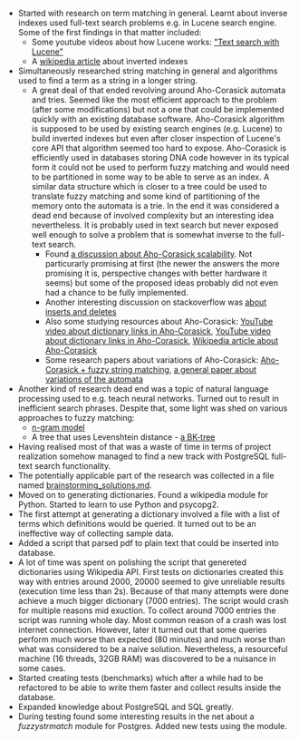 * Started with research on term matching in general. Learnt about inverse indexes used full-text search problems e.g. in Lucene search engine. Some of the first findings in that matter included:
  * Some youtube videos about how Lucene works: ["Text search with Lucene"](https://www.youtube.com/watch?v=x37B_lCi_gc)
  * A [wikipedia article](https://en.wikipedia.org/wiki/Inverted_index) about inverted indexes
* Simultaneously researched string matching in general and algorithms used to find a term as a string in a longer string.
  * A great deal of that ended revolving around Aho-Corasick automata and tries. Seemed like the most efficient approach to the problem (after some modifications) but not a one that could be implemented quickly with an existing database software. Aho-Corasick algorithm is supposed to be used by existing search engines (e.g. Lucene) to build inverted indexes but even after closer inspection of Lucene's core API that algorithm seemed too hard to expose. Aho-Corasick is efficiently used in databases storing DNA code however in its typical form it could not be used to perform fuzzy matching and would need to be partitioned in some way to be able to serve as an index. A similar data structure which is closer to a tree could be used to translate fuzzy matching and some kind of partitioning of the memory onto the automata is a trie. In the end it was considered a dead end because of involved complexity but an interesting idea nevertheless. It is probably used in text search but never exposed well enough to solve a problem that is somewhat inverse to the full-text search.
    * Found [a discussion about Aho-Corasick scalability](https://stackoverflow.com/questions/5133916/scalability-of-aho-corasick). Not particurarly promising at first (the newer the answers the more promising it is, perspective changes with better hardware it seems) but some of the proposed ideas probably did not even had a chance to be fully implemented.
    * Another interesting discussion on stackoverflow was [about inserts and deletes](https://stackoverflow.com/questions/53288664/updating-an-aho-corasick-trie-in-the-face-of-inserts-and-deletes)
    * Also some studying resources about Aho-Corasick: [YouTube video about dictionary links in Aho-Corasick](https://www.youtube.com/watch?v=O7_w001f58c), [YouTube video about dictionary links in Aho-Corasick](https://www.youtube.com/watch?v=OFKxWFew_L0), [Wikipedia article about Aho-Corasick](https://en.wikipedia.org/wiki/Aho%E2%80%93Corasick_algorithm)
    * Some research papers about variations of Aho-Corasick: [Aho-Corasick + fuzzy string matching](https://cs.stackexchange.com/questions/93339/a-fuzzy-string-matching-algorithm-for-finding-all-occurrences-from-a-set-of-stri), [a general paper about variations of the automata](https://dl.acm.org/doi/abs/10.1145/3200842.3200850)
* Another kind of research dead end was a topic of natural language processing used to e.g. teach neural networks. Turned out to result in inefficient search phrases. Despite that, some light was shed on various approaches to fuzzy matching:
  * [n-gram model](https://en.wikipedia.org/wiki/N-gram#Applications_and_considerations)
  * A tree that uses Levenshtein distance - [a BK-tree](https://signal-to-noise.xyz/post/bk-tree/)
* Having realised most of that was a waste of time in terms of project realization somehow managed to find a new track with PostgreSQL full-text search functionality.
* The potentially applicable part of the research was collected in a file named [brainstorming_solutions.md](brainstorming_solutions.md).
* Moved on to generating dictionaries. Found a wikipedia module for Python. Started to learn to use Python and psycopg2. 
* The first attempt at generating a dictionary involved a file with a list of terms which definitions would be queried. It turned out to be an ineffective way of collecting sample data.
* Added a script that parsed pdf to plain text that could be inserted into database.
* A lot of time was spent on polishing the script that genereted dictionaries using Wikipedia API. First tests on dictionaries created this way with entries around 2000, 20000 seemed to give unreliable results (execution time less than 2s). Because of that many attempts were done achieve a much bigger dictionary (7000 entries). The script would crash for multiple reasons mid exuction. To collect around 7000 entries the script was running whole day. Most common reason of a crash was lost internet connection. However, later it turned out that some queries perform much worse than expected (80 minutes) and much worse than what was considered to be a naive solution. Nevertheless, a resourceful machine (16 threads, 32GB RAM) was discovered to be a nuisance in some cases.
* Started creating tests (benchmarks) which after a while had to be refactored to be able to write them faster and collect results inside the database.
* Expanded knowledge about PostgreSQL and SQL greatly.
* During testing found some interesting results in the net about a _fuzzystrmatch_ module for Postgres. Added new tests using the module.